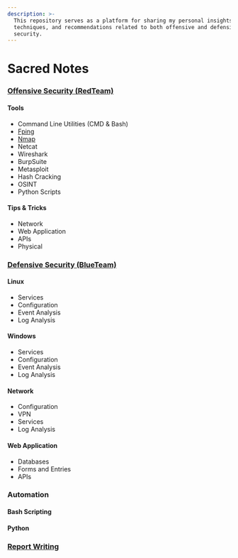```yaml
---
description: >-
  This repository serves as a platform for sharing my personal insights,
  techniques, and recommendations related to both offensive and defensive
  security.
---
```


# Sacred Notes

### [Offensive Security (RedTeam)](offensive-security/offensive-security-redteam-directory.md)

#### Tools

* Command Line Utilities (CMD & Bash)
* [Fping](offensive-security/fping.md)
* [Nmap](offensive-security/nmap.md)
* Netcat
* Wireshark
* BurpSuite
* Metasploit
* Hash Cracking
* OSINT
* Python Scripts

#### Tips & Tricks

* Network
* Web Application
* APIs
* Physical

### [Defensive Security (BlueTeam)](defensive-security/defensive-security-blueteam-directory.md)

#### Linux

* Services
* Configuration
* Event Analysis
* Log Analysis

#### Windows

* Services
* Configuration
* Event Analysis
* Log Analysis

#### Network

* Configuration
* VPN
* Services
* Log Analysis

#### Web Application

* Databases
* Forms and Entries
* APIs

### Automation

#### Bash Scripting

#### Python

### [Report Writing](broken-reference)
